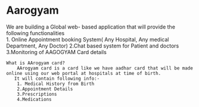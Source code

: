 # Aarogyam
We are building a Global web- based application that will provide the following functionalities  
    1. Online Appointment booking System( Any Hospital, Any medical Department, Any Doctor) 
    2.Chat based system for Patient and doctors 
    3.Monitoring of AAGOGYAM Card details  
    
    What is AArogyam card?  
        AArogyam card is a card like we have aadhar card that will be made online using our web portal at hospitals at time of birth.  
       It will contain following info:- 
        1. Medical History from Birth 
        2.Appointment Details 
        3.Prescriptions 
        4.Medications
